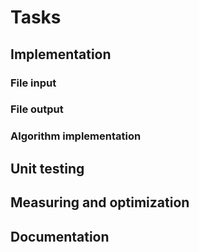 # Tasks

## Implementation

### File input

### File output

### Algorithm implementation

## Unit testing

## Measuring and optimization

## Documentation